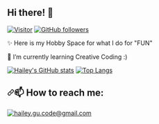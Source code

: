 ## Hi there! 👋
<p><a href="https://github.com/haileygu"><img src="https://camo.githubusercontent.com/78dc725e665b9caca69081151128d0a54e1057f7d63d8639ab9bc39f4aff7dcb/68747470733a2f2f76697369746f722d62616467652e6c616f62692e6963752f62616467653f706167655f69643d6c61786d656e612e6c61786d656e61" alt="Visitor" data-canonical-src="https://visitor-badge.laobi.icu/badge?page_id=haileygu.haileygu" style="max-width:100%;"></a> <a href="https://github.com/haileygu?tab=followers"><img src="https://camo.githubusercontent.com/44be8755a855677eb907651adc014652f3804f2654c36f39a2cf2eb41e821455/68747470733a2f2f696d672e736869656c64732e696f2f6769746875622f666f6c6c6f776572732f6c61786d656e612e7376673f7374796c653d736f6369616c266c6162656c3d466f6c6c6f77" alt="GitHub followers" data-canonical-src="https://img.shields.io/github/followers/haileygu.svg?style=social&amp;label=Follow" style="max-width:100%;"></a></p>

<!--
- 🔭 I’m currently working on ...
- 🌱 I’m currently learning ...
- 👯 I’m looking to collaborate on ...
- 🤔 I’m looking for help with ...
- 💬 Ask me about ...
- 📫 How to reach me: ...
- 😄 Pronouns: ...
- ⚡ Fun fact: ...
-->
✨ Here is my Hobby Space for what I do for "FUN"

🌱 I’m currently learning Creative Coding :)


[![Hailey's GitHub stats](https://github-readme-stats.vercel.app/api?username=haileygu&count_private=true&include_all_commits=true&show_icons=true&hide=issues)]()
[![Top Langs](https://github-readme-stats.vercel.app/api/top-langs/?username=haileygu&hide=HTML,CSS,liquid,Shell&langs_count=10&layout=compact)]()

<h2><a id="user-content--how-to-reach-me" class="anchor" aria-hidden="true" href="#-how-to-reach-me"><svg class="octicon octicon-link" viewBox="0 0 16 16" version="1.1" width="16" height="16" aria-hidden="true"><path fill-rule="evenodd" d="M7.775 3.275a.75.75 0 001.06 1.06l1.25-1.25a2 2 0 112.83 2.83l-2.5 2.5a2 2 0 01-2.83 0 .75.75 0 00-1.06 1.06 3.5 3.5 0 004.95 0l2.5-2.5a3.5 3.5 0 00-4.95-4.95l-1.25 1.25zm-4.69 9.64a2 2 0 010-2.83l2.5-2.5a2 2 0 012.83 0 .75.75 0 001.06-1.06 3.5 3.5 0 00-4.95 0l-2.5 2.5a3.5 3.5 0 004.95 4.95l1.25-1.25a.75.75 0 00-1.06-1.06l-1.25 1.25a2 2 0 01-2.83 0z"></path></svg></a><g-emoji class="g-emoji" alias="mailbox" fallback-src="https://github.githubassets.com/images/icons/emoji/unicode/1f4eb.png">📫</g-emoji> How to reach me:</h2>

<a href="mailto:hailey.gu.code@gmail.com">![hailey.gu.code@gmail.com](https://img.shields.io/badge/Gmail-D14836?style=for-the-badge&logo=gmail&logoColor=white)</a>

